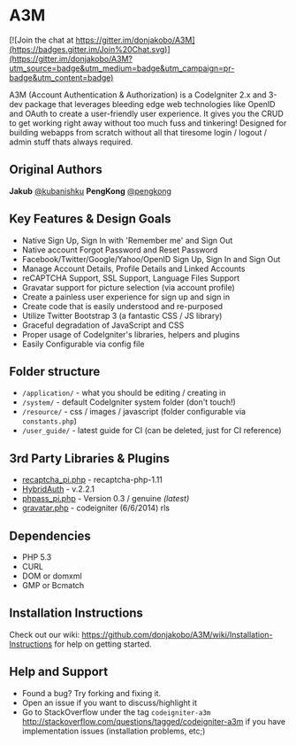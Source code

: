 A3M
===
[![Join the chat at https://gitter.im/donjakobo/A3M](https://badges.gitter.im/Join%20Chat.svg)](https://gitter.im/donjakobo/A3M?utm_source=badge&utm_medium=badge&utm_campaign=pr-badge&utm_content=badge)

A3M (Account Authentication & Authorization) is a CodeIgniter 2.x and 3-dev package that leverages bleeding edge web technologies
like OpenID and OAuth to create a user-friendly user experience. It gives you the CRUD to get working right away
without too much fuss and tinkering! Designed for building webapps from scratch without all that tiresome
login / logout / admin stuff thats always required.

## Original Authors

**Jakub** [@kubanishku](https://twitter.com/kubanishku/)
**PengKong** [@pengkong](https://github.com/pengkong)

## Key Features & Design Goals

* Native Sign Up, Sign In with 'Remember me' and Sign Out
* Native account Forgot Password and Reset Password
* Facebook/Twitter/Google/Yahoo/OpenID Sign Up, Sign In and Sign Out
* Manage Account Details, Profile Details and Linked Accounts
* reCAPTCHA Support, SSL Support, Language Files Support
* Gravatar support for picture selection (via account profile)
* Create a painless user experience for sign up and sign in
* Create code that is easily understood and re-purposed
* Utilize Twitter Bootstrap 3 (a fantastic CSS / JS library)
* Graceful degradation of JavaScript and CSS
* Proper usage of CodeIgniter's libraries, helpers and plugins
* Easily Configurable via config file

## Folder structure  

* `/application/` - what you should be editing / creating in
* `/system/` - default CodeIgniter system folder (don't touch!)
* `/resource/` - css / images / javascript (folder configurable via `constants.php`)
* `/user_guide/` - latest guide for CI (can be deleted, just for CI reference)

## 3rd Party Libraries & Plugins

* [recaptcha_pi.php](http://code.google.com/p/recaptcha/) - recaptcha-php-1.11
* [HybridAuth](https://github.com/hybridauth/hybridauth/) - v.2.2.1
* [phpass_pi.php](http://www.openwall.com/phpass/) - Version 0.3 / genuine _(latest)_
* [gravatar.php](https://github.com/rsmarshall/Codeigniter-Gravatar) - codeigniter (6/6/2014) rls

## Dependencies

* PHP 5.3
* CURL
* DOM or domxml
* GMP or Bcmatch

## Installation Instructions
Check out our wiki: https://github.com/donjakobo/A3M/wiki/Installation-Instructions
for help on getting started.

## Help and Support  
* Found a bug? Try forking and fixing it.
* Open an issue if you want to discuss/highlight it
* Go to StackOverflow under the tag `codeigniter-a3m` http://stackoverflow.com/questions/tagged/codeigniter-a3m if you have implementation issues (installation problems, etc;)
